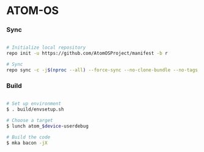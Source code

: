 # ATOM-OS #

### Sync ###

```bash

# Initialize local repository
repo init -u https://github.com/AtomOSProject/manifest -b r

# Sync
repo sync -c -j$(nproc --all) --force-sync --no-clone-bundle --no-tags
```

### Build ###

```bash

# Set up environment
$ . build/envsetup.sh

# Choose a target
$ lunch atom_$device-userdebug

# Build the code
$ mka bacon -jX
```


